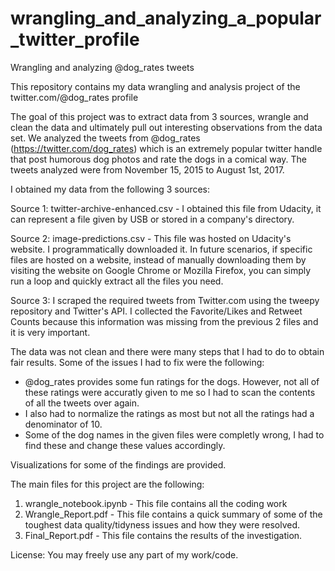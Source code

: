 # wrangling_and_analyzing_a_popular_twitter_profile
Wrangling and analyzing @dog_rates tweets

This repository contains my data wrangling and analysis project of the twitter.com/@dog_rates profile

The goal of this project was to extract data from 3 sources, wrangle and clean the data and ultimately pull out interesting observations from the data set. We analyzed the tweets from @dog_rates (https://twitter.com/dog_rates) which is an extremely popular twitter handle that post humorous dog photos and rate the dogs in a comical way. The tweets analyzed were from November 15, 2015 to August 1st, 2017.

I obtained my data from the following 3 sources:

Source 1: twitter-archive-enhanced.csv    - I obtained this file from Udacity, it can represent a file given by USB or stored in a company's directory.  

Source 2: image-predictions.csv           - This file was hosted on Udacity's website. I programmatically downloaded it. In future scenarios, if specific files are hosted on a website, instead of manually downloading them by visiting the website on Google Chrome or Mozilla Firefox, you can simply run a loop and quickly extract all the files you need.

Source 3: I scraped the required tweets from Twitter.com using the tweepy repository and Twitter's API. I collected the Favorite/Likes and Retweet Counts because this information was missing from the previous 2 files and it is very important.

The data was not clean and there were many steps that I had to do to obtain fair results. Some of the issues I had to fix were the following: 
- @dog_rates provides some fun ratings for the dogs. However, not all of these ratings were accuratly given to me so I had to scan the contents of all the tweets over again.  
- I also had to normalize the ratings as most but not all the ratings had a denominator of 10.
- Some of the dog names in the given files were completly wrong, I had to find these and change these values accordingly.

Visualizations for some of the findings are provided.

The main files for this project are the following:

1. wrangle_notebook.ipynb   - This file contains all the coding work
2. Wrangle_Report.pdf       - This file contains a quick summary of some of the toughest data quality/tidyness issues and how they were resolved.
3. Final_Report.pdf         - This file contains the results of the investigation.

License: You may freely use any part of my work/code.
